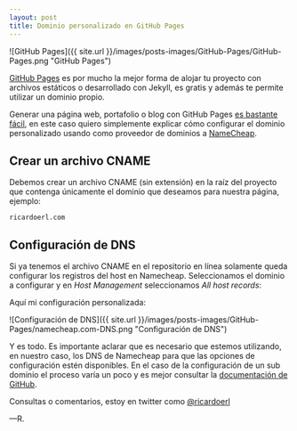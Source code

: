 ```yaml
---
layout: post
title: Dominio personalizado en GitHub Pages
---
```


![GitHub Pages]({{ site.url }}/images/posts-images/GitHub-Pages/GitHub-Pages.png "GitHub Pages")

[GitHub Pages](http://pages.github.com/) es por mucho la mejor forma de alojar tu proyecto con archivos estáticos o desarrollado con Jekyll, es gratis y además te permite utilizar un dominio propio.

Generar una página web, portafolio o blog con GitHub Pages [es bastante fácil](http://pages.github.com/#tutorial), en este caso quiero simplemente explicar cómo configurar el dominio personalizado usando como proveedor de dominios a [NameCheap](https://www.namecheap.com/). 

## Crear un archivo CNAME

Debemos crear un archivo CNAME (sin extensión) en la raíz del proyecto que contenga únicamente el dominio que deseamos para nuestra página, ejemplo:

	ricardoerl.com


## Configuración de DNS

Si ya tenemos el archivo CNAME en el repositorio en línea solamente queda configurar los registros del host en Namecheap. Seleccionamos el dominio a configurar y en *Host Management* seleccionamos *All host records*:

Aquí mi configuración personalizada:

![Configuración de DNS]({{ site.url }}/images/posts-images/GitHub-Pages/namecheap.com-DNS.png "Configuración de DNS")

Y es todo. Es importante aclarar que es necesario que estemos utilizando, en nuestro caso, los DNS de Namecheap para que las opciones de configuración estén disponibles. En el caso de la configuración de un sub dominio el proceso varía un poco y es mejor consultar la [documentación de GitHub](https://help.github.com/articles/setting-up-a-custom-domain-with-pages).

Consultas o comentarios, estoy en twitter como [@ricardoerl](https://twitter.com/ricardoerl)

&mdash;R.




